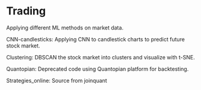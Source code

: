 # Trading

Applying different ML methods on market data.

CNN-candlesticks: Applying CNN to candlestick charts to predict future stock market.

Clustering: DBSCAN the stock market into clusters and visualize with t-SNE.

Quantopian: Deprecated code using Quantopian platform for backtesting.

Strategies_online: Source from joinquant
